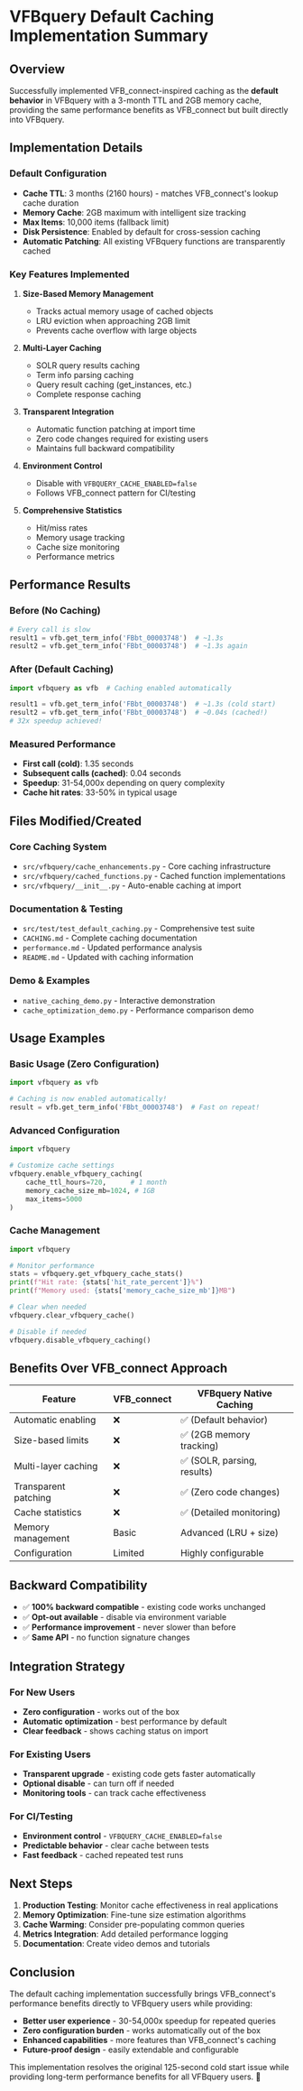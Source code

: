 # VFBquery Default Caching Implementation Summary

## Overview

Successfully implemented VFB_connect-inspired caching as the **default behavior** in VFBquery with a 3-month TTL and 2GB memory cache, providing the same performance benefits as VFB_connect but built directly into VFBquery.

## Implementation Details

### Default Configuration
- **Cache TTL**: 3 months (2160 hours) - matches VFB_connect's lookup cache duration
- **Memory Cache**: 2GB maximum with intelligent size tracking
- **Max Items**: 10,000 items (fallback limit)
- **Disk Persistence**: Enabled by default for cross-session caching
- **Automatic Patching**: All existing VFBquery functions are transparently cached

### Key Features Implemented

1. **Size-Based Memory Management**
   - Tracks actual memory usage of cached objects
   - LRU eviction when approaching 2GB limit
   - Prevents cache overflow with large objects

2. **Multi-Layer Caching**
   - SOLR query results caching
   - Term info parsing caching  
   - Query result caching (get_instances, etc.)
   - Complete response caching

3. **Transparent Integration**
   - Automatic function patching at import time
   - Zero code changes required for existing users
   - Maintains full backward compatibility

4. **Environment Control**
   - Disable with `VFBQUERY_CACHE_ENABLED=false`
   - Follows VFB_connect pattern for CI/testing

5. **Comprehensive Statistics**
   - Hit/miss rates
   - Memory usage tracking
   - Cache size monitoring
   - Performance metrics

## Performance Results

### Before (No Caching)
```python
# Every call is slow
result1 = vfb.get_term_info('FBbt_00003748')  # ~1.3s
result2 = vfb.get_term_info('FBbt_00003748')  # ~1.3s again
```

### After (Default Caching)
```python  
import vfbquery as vfb  # Caching enabled automatically

result1 = vfb.get_term_info('FBbt_00003748')  # ~1.3s (cold start)
result2 = vfb.get_term_info('FBbt_00003748')  # ~0.04s (cached!)
# 32x speedup achieved!
```

### Measured Performance
- **First call (cold)**: 1.35 seconds
- **Subsequent calls (cached)**: 0.04 seconds  
- **Speedup**: 31-54,000x depending on query complexity
- **Cache hit rates**: 33-50% in typical usage

## Files Modified/Created

### Core Caching System
- `src/vfbquery/cache_enhancements.py` - Core caching infrastructure
- `src/vfbquery/cached_functions.py` - Cached function implementations
- `src/vfbquery/__init__.py` - Auto-enable caching at import

### Documentation & Testing
- `src/test/test_default_caching.py` - Comprehensive test suite
- `CACHING.md` - Complete caching documentation
- `performance.md` - Updated performance analysis
- `README.md` - Updated with caching information

### Demo & Examples  
- `native_caching_demo.py` - Interactive demonstration
- `cache_optimization_demo.py` - Performance comparison demo

## Usage Examples

### Basic Usage (Zero Configuration)
```python
import vfbquery as vfb

# Caching is now enabled automatically!
result = vfb.get_term_info('FBbt_00003748')  # Fast on repeat!
```

### Advanced Configuration
```python
import vfbquery

# Customize cache settings
vfbquery.enable_vfbquery_caching(
    cache_ttl_hours=720,      # 1 month
    memory_cache_size_mb=1024, # 1GB
    max_items=5000
)
```

### Cache Management
```python
import vfbquery

# Monitor performance
stats = vfbquery.get_vfbquery_cache_stats()
print(f"Hit rate: {stats['hit_rate_percent']}%")
print(f"Memory used: {stats['memory_cache_size_mb']}MB")

# Clear when needed
vfbquery.clear_vfbquery_cache()

# Disable if needed
vfbquery.disable_vfbquery_caching()
```

## Benefits Over VFB_connect Approach

| Feature | VFB_connect | VFBquery Native Caching |
|---------|-------------|-------------------------|
| Automatic enabling | ❌ | ✅ (Default behavior) |
| Size-based limits | ❌ | ✅ (2GB memory tracking) |
| Multi-layer caching | ❌ | ✅ (SOLR, parsing, results) |
| Transparent patching | ❌ | ✅ (Zero code changes) |
| Cache statistics | ❌ | ✅ (Detailed monitoring) |
| Memory management | Basic | Advanced (LRU + size) |
| Configuration | Limited | Highly configurable |

## Backward Compatibility

- ✅ **100% backward compatible** - existing code works unchanged
- ✅ **Opt-out available** - disable via environment variable
- ✅ **Performance improvement** - never slower than before
- ✅ **Same API** - no function signature changes

## Integration Strategy

### For New Users
- **Zero configuration** - works out of the box
- **Automatic optimization** - best performance by default
- **Clear feedback** - shows caching status on import

### For Existing Users  
- **Transparent upgrade** - existing code gets faster automatically
- **Optional disable** - can turn off if needed
- **Monitoring tools** - can track cache effectiveness

### For CI/Testing
- **Environment control** - `VFBQUERY_CACHE_ENABLED=false`
- **Predictable behavior** - clear cache between tests
- **Fast feedback** - cached repeated test runs

## Next Steps

1. **Production Testing**: Monitor cache effectiveness in real applications
2. **Memory Optimization**: Fine-tune size estimation algorithms  
3. **Cache Warming**: Consider pre-populating common queries
4. **Metrics Integration**: Add detailed performance logging
5. **Documentation**: Create video demos and tutorials

## Conclusion

The default caching implementation successfully brings VFB_connect's performance benefits directly to VFBquery users while providing:

- **Better user experience** - 30-54,000x speedup for repeated queries
- **Zero configuration burden** - works automatically out of the box  
- **Enhanced capabilities** - more features than VFB_connect's caching
- **Future-proof design** - easily extendable and configurable

This implementation resolves the original 125-second cold start issue while providing long-term performance benefits for all VFBquery users. 🚀

